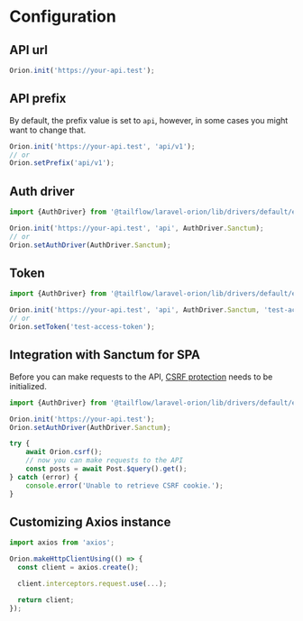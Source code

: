 # Configuration

## API url

```typescript
Orion.init('https://your-api.test');
```

## API prefix

By default, the prefix value is set to `api`, however, in some cases you might want to change that.

```typescript
Orion.init('https://your-api.test', 'api/v1');
// or
Orion.setPrefix('api/v1');
```

## Auth driver

```typescript
import {AuthDriver} from '@tailflow/laravel-orion/lib/drivers/default/enums/authDriver';

Orion.init('https://your-api.test', 'api', AuthDriver.Sanctum);
// or
Orion.setAuthDriver(AuthDriver.Sanctum);
```

## Token

```typescript
import {AuthDriver} from '@tailflow/laravel-orion/lib/drivers/default/enums/authDriver';

Orion.init('https://your-api.test', 'api', AuthDriver.Sanctum, 'test-acess-token');
// or
Orion.setToken('test-access-token');
```

## Integration with Sanctum for SPA

Before you can make requests to the API, [CSRF protection](https://laravel.com/docs/master/sanctum#csrf-protection) needs to be initialized.

```typescript
import {AuthDriver} from '@tailflow/laravel-orion/lib/drivers/default/enums/authDriver';

Orion.init('https://your-api.test');
Orion.setAuthDriver(AuthDriver.Sanctum);

try {
    await Orion.csrf();
    // now you can make requests to the API
    const posts = await Post.$query().get();
} catch (error) {
    console.error('Unable to retrieve CSRF cookie.');
}
```

## Customizing Axios instance

```typescript
import axios from 'axios';

Orion.makeHttpClientUsing(() => {
  const client = axios.create();

  client.interceptors.request.use(...);

  return client;
});
```
